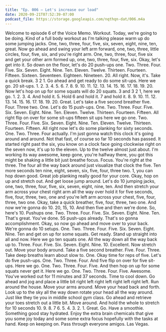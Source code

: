 ```yaml
---
title: "Ep. 006 — Let's increase our load"
date: 2020-09-21T07:52:39-07:00
podcast_file: https://storage.googleapis.com/nqthqn-dat/006.m4a
---
```




Welcome to episode 6 of the Voice Memo. Workout.  Today, we're going to be doing. Kind of a full body workout as I'm talking please warm up do some jumping jacks.  One, two, three, four, five, six, seven, eight, nine, ten, great. Now go ahead and swing your left arm forward, one, two, three, little circles, four, five, six, and you're right arm.  One, two, three, four, five six and get your other arm formed up, one, two, three, four, five, six.  Okay, let's get into it. So down on the floor, let's do 20 push-ups one. Two. Three. Four. Five. Six. Seven. Eight. Nine. Ten. Eleven. Twelve. Thirteen. Fourteen. Fifteen. Sixteen. Seventeen. Eighteen.  Nineteen. 20. All right. Now, it's. Take a quick break. 3 2 1.  Go ahead and get ready to do some sit-ups. Here we go. 20 sit-ups. 1. 2. 3. 4. 5. 6. 7. 8. 9. 10. 11. 12. 13. 14. 15. 16. 17. 18. 19. 20. Now let's hop on up for some squats will do 20 squats.  3 and 3 2 1, here we go. 1. 2.  3.  4. And hold it. 5. Hold 6 and hold it. 7 and hold it. 8. 9. 10. 11. 12. 13. 14. 15. 16. 17. 18. 19. 20. Great. Let's take a five second breather five. Four. Three two. One. Let's do 15 push-ups. One. Two. Three. Four. Five. Six. Seven. Eight.  Nine. Ten. Eleven. Twelve. Thirteen. Fourteen. Fifteen. All right flip on over for some sit-ups fifteen sit ups here we go one. Two. Three. Four. Five. Six. Seven. Eight. Nine. Ten. Eleven. Twelve. Thirteen. Fourteen. Fifteen. All right now let's do some planking for sixty seconds.  One. Two. Three. Four actually.  I'm just gonna watch this clock it's going around and around. Not that fast, of course so far 10 seconds has passed. It started right past the six, you know on a clock face going clockwise right on the seven now, it's up to the eleven.  Up to the twelve almost just about. I'm working its way awesome, keep gone, you're halfway there, you got this might be shaking a little bit just breathe focus. Focus. You're right at the three. The four all the way back around just visualize that clock the five. Ten more seconds ten nine, eight, seven, six, five, four, three two.  1, you can hop down good.  Great job planking really good for your core.  Okay, hop on up and stretch out. And get loose jump around.  Let's do 10 jumping jacks, one, two, three, four, five, six, seven, eight, nine, ten. And then stretch your arm across your chest right arm all the way over hold it for five seconds, five, four, three, two, one and you're left arm across your chest, five, four, three, two one.  Okay, take a quick breather, five, four, three, two one. And now we're gonna do 10. 20, 15, 10. And then five and then we're done.  So, here's 10. Pushups one. Two. Three. Four. Five. Six. Seven. Eight. Nine. Ten.  That's great.  You've done. 55 push-ups already. That's so gonna accomplishment.  Okay, so now go ahead and move over to your back.  We're gonna do 10 setups.  One. Two. Three. Four. Five. Six. Seven. Eight. Nine. Ten and get on up for some squats. Get ready. Stand up straight into all and now. Here we go ten squats one. All the way down all the way back up to.  Three.  Four.  Five.  Six. Seven. Eight. Nine. 10.  Excellent. Now stretch out. Move your body around. Take a five second breather. Five. Four. Three.  Take deep breaths learn about slow to. One. Okay time for reps of five. Let's do five push-ups.  One. Two. Three. Four. And five flip on over for five sit-ups.  Here we go. One. Two. Three. Four. Five. And then hop on up for some squats never get it.  Here we go. One. Two. Three. Four. Five.  Awesome.  You've worked out for 11 minutes and 37 seconds. Time to cool down. Go ahead and jog and place a little bit right left right left right left right left.  Run around the house. Move your arms around. Move your head back and forth. Look up to the sky all the way down rotate your head all the way around. Just like they tie you in middle school gym class.  Go ahead and retrieve your toes stretch out a little bit. Move around. And hold the whole to stretch for 10 seconds 10. 9. 8. 7 6. 5. 4. 3. 2. 1. Great. Go. Have a smoothie.  Something good stay hydrated. Enjoy the extra brain chemicals that give you some joy today and some some extra focus hopefully with the tasks at hand.  Keep on keeping on. Pass through everyone amigos.  Las Vegas. 